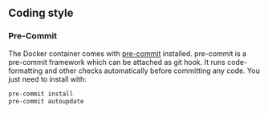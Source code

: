 ## Coding style

### Pre-Commit
The Docker container comes with [pre-commit](https://pre-commit.com/) installed.
pre-commit is a pre-commit framework which can be attached as git hook. It
runs code-formatting and other checks automatically before committing any code.
You just need to install with:

```bash
pre-commit install
pre-commit autoupdate
```
